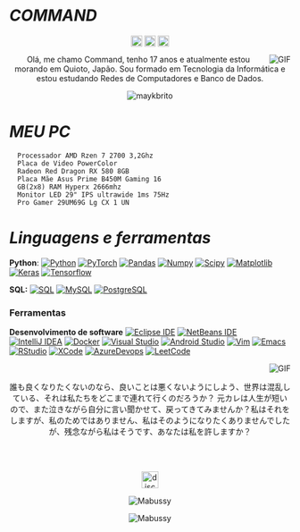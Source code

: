 #                                                                    *COMMAND*

<p align="center">
<a href="https://twitter.com/command40A71" target="blank"><img align="center" src="https://cdn.jsdelivr.net/npm/simple-icons@3.0.1/icons/twitter.svg" alt="Mabussy" height="20" width="20" /></a>
<a href="https://fb.com/lucaschelser" target="blank"><img align="center" src="https://cdn.jsdelivr.net/npm/simple-icons@3.0.1/icons/facebook.svg" alt="Mabussy" height="20" width="20" /></a>
<a href="https://instagram.com/Mabussy" target="blank"><img align="center" src="https://cdn.jsdelivr.net/npm/simple-icons@3.0.1/icons/instagram.svg" alt="Mabussy" height="20" width="20" /></a>
</p>

<img align="right" alt="GIF" src="https://64.media.tumblr.com/7e94056d253a2ff20973eae03c0af40d/tumblr_oab2hse3CW1va9n9to1_500.png" />

<p align="center">Olá, me chamo Command, tenho 17 anos e atualmente estou morando em Quioto, Japão. Sou formado em Tecnologia da Informática e estou estudando Redes de Computadores e Banco de Dados.
</p>

<p align="center"> <img src="https://komarev.com/ghpvc/?username=Mabussy" alt="maykbrito" /> </p>

#                                                                    *MEU PC*

      Processador AMD Rzen 7 2700 3,2Ghz 
      Placa de Video PowerColor
      Radeon Red Dragon RX 580 8GB 
      Placa Mãe Asus Prime B450M Gaming 16
      GB(2x8) RAM Hyperx 2666mhz
      Monitor LED 29" IPS ultrawide 1ms 75Hz
      Pro Gamer 29UM69G Lg CX 1 UN


#                                                                    *Linguagens e ferramentas*

  **Python**:
  [![Python](https://img.shields.io/badge/-Python-black?style=flat&logo=python&link=https://github.com/Mabussy/Python)](https://github.com/https://github.com/Mabussy/Python)
  [![PyTorch](https://img.shields.io/badge/-PyTorch-EE4C2C?style=flat&logo=PyTorch&logoColor=white&link=https://github.com/Mabussy/Python)](https://github.com/Mabussy/Python)
  [![Pandas](https://img.shields.io/badge/-Pandas-150458?style=flat&logo=Pandas&link=https://github.com/Mabussy/Python)](https://github.com/Mabussy/Python)
  [![Numpy](https://img.shields.io/badge/-Numpy-lightgray?style=flat&logo=Numpy&logoColor=white&link=https://github.com/Mabussy/Python)](https://github.com/Mabussy/Python)
  [![Scipy](https://img.shields.io/badge/-Scipy-blue?style=flat&logo=Scipy&logoColor=white&link=https://github.com/Mabussy/Python)](https://github.com/Mabussy/Python)
  [![Matplotlib](https://img.shields.io/badge/-Matplotlib-black?style=flat&logo=Matplotlib&logoColor=white&link=https://github.com/Mabussy/Python)](https://github.com/Mabussy/Python)
  [![Keras](https://img.shields.io/badge/-Keras-D00000?style=flat&logo=Keras&link=https://github.com/Mabussy/Python)](https://github.com/Mabussy/Python)
  [![Tensorflow](https://img.shields.io/badge/-Tensorflow-gray?style=flat&logo=tensorflow&link=https://github.com/Mabussy/Python)](https://github.com/Mabussy/Python) 

  **SQL:**
  [![SQL](https://img.shields.io/badge/-SQL-orange?style=flat&logo=sql&link=https://github.com/Mabussy)](https://github.com/Mabussy)
  [![MySQL](https://img.shields.io/badge/-MySQL-lightgray?style=flat&logo=mysql&link=https://github.com/Mabussy)](https://github.com/Mabussy)
  [![PostgreSQL](https://img.shields.io/badge/-PostgreSQL-blue?style=flat&logo=postgresql&link=https://github.com/Mabussy)](https://github.com/Mabussy)

### Ferramentas

**Desenvolvimento de software**
[![Eclipse IDE](https://img.shields.io/badge/-darkblue?style=flat&logo=Eclipse-IDE&logoColor=white&link=https://github.com/Mabussy "Eclipse IDE")](https://github.com/Mabussy)
[![NetBeans IDE](https://img.shields.io/badge/-1B6AC6?style=flat&logo=Apache-NetBeans-IDE&logoColor=white&link=https://github.com/Mabussy "NetBeans IDE")](https://github.com/Mabussy)
[![IntelliJ IDEA](https://img.shields.io/badge/-red?style=flat&logo=IntelliJ-IDEA&logoColor=white&link=https://github.com/Mabussy "IntelliJ IDEA")](https://github.com/Mabussy)
[![Docker](https://img.shields.io/badge/-2496ED?style=flat&logo=Docker&logoColor=white&link=https://github.com/Mabussy "Docker")](https://github.com/Mabussy)
[![Visual Studio](https://img.shields.io/badge/-007ACC?style=flat&logo=Visual-Studio-Code&logoColor=white&link=https://github.com/Mabussy "Visual Studio")](https://github.com/Mabussy)
[![Android Studio](https://img.shields.io/badge/-3DDC84?style=flat&logo=Android-Studio&logoColor=white&link=https://github.com/Mabussy "Android Studio" )](https://github.com/Mabussy)
[![Vim](https://img.shields.io/badge/-019733?style=flat&logo=Vim&logoColor=white&link=https://github.com/Mabussy "Vim")](https://github.com/Mabussy)
[![Emacs](https://img.shields.io/badge/-7F5AB6?style=flat&logo=GNU-Emacs&logoColor=white&link=https://github.com/Mabussy "Emacs")](https://github.com/Mabussy)
[![RStudio](https://img.shields.io/badge/-75AADB?style=flat&logo=RStudio&logoColor=white&link=https://github.com/Mabussy "RStudio")](https://github.com/Mabussy)
[![XCode](https://img.shields.io/badge/-1575F9?style=flat&logo=Xcode&logoColor=white&link=https://github.com/Mabussy "XCode")](https://github.com/Mabussy)
[![AzureDevops](https://img.shields.io/badge/-0175C2?style=flat&logo=azureDevops&logoColor=white&link=https://github.com/Mabussy "AzureDevops")](https://github.com/Mabussy)
[![LeetCode](https://img.shields.io/badge/-02569B?style=flat&logo=leetCode&logoColor=white&link=https://github.com/Mabussy "LeetCode")](https://github.com/Mabussy)



<img align="right" alt="GIF" src="https://nrpgnaruto-rpg.weebly.com/uploads/1/6/9/7/16974994/714639767.jpg" />
<br>
<p align="center"> 誰も良くなりたくないのなら、良いことは悪くないようにしよう、世界は混乱している、それは私たちをどこまで連れて行くのだろうか？ 元カレは人生が短いので、また泣きながら自分に言い聞かせて、戻ってきてみませんか？私はそれをしますが、私のためではありません、私はそのようになりたくありませんでしたが、残念ながら私はそうです、あなたは私を許しますか？
</p>
<br><br>
<p align="center">
<a href="https://discord.gg/RqaHAWzgGN" target="blank"><img align="center" src="https://simpleicons.org/icons/discord.svg" alt="discord" height="30" width="30"/></a>
</p>


<p align="center"><img src="https://github-readme-stats.vercel.app/api?username=Mabussy&theme=graywhite&show_icons=true" alt="Mabussy"/></p>

<p align="center"><img src="https://github-readme-stats.vercel.app/api/top-langs/?username=Mabussy&theme=graywhite&layout=compact&card_width=450" alt="Mabussy"/></p>


